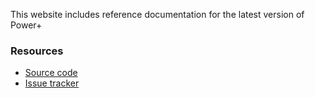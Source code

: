 This website includes reference documentation for the latest version of Power+

### Resources
- [Source code](https://gitlab.com/jottocraft/dtps)
- [Issue tracker](https://bugs.jottocraft.com)